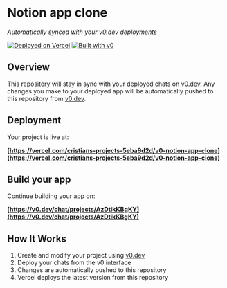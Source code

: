 # Notion app clone

*Automatically synced with your [v0.dev](https://v0.dev) deployments*

[![Deployed on Vercel](https://img.shields.io/badge/Deployed%20on-Vercel-black?style=for-the-badge&logo=vercel)](https://vercel.com/cristians-projects-5eba9d2d/v0-notion-app-clone)
[![Built with v0](https://img.shields.io/badge/Built%20with-v0.dev-black?style=for-the-badge)](https://v0.dev/chat/projects/AzDtikKBgKY)

## Overview

This repository will stay in sync with your deployed chats on [v0.dev](https://v0.dev).
Any changes you make to your deployed app will be automatically pushed to this repository from [v0.dev](https://v0.dev).

## Deployment

Your project is live at:

**[https://vercel.com/cristians-projects-5eba9d2d/v0-notion-app-clone](https://vercel.com/cristians-projects-5eba9d2d/v0-notion-app-clone)**

## Build your app

Continue building your app on:

**[https://v0.dev/chat/projects/AzDtikKBgKY](https://v0.dev/chat/projects/AzDtikKBgKY)**

## How It Works

1. Create and modify your project using [v0.dev](https://v0.dev)
2. Deploy your chats from the v0 interface
3. Changes are automatically pushed to this repository
4. Vercel deploys the latest version from this repository